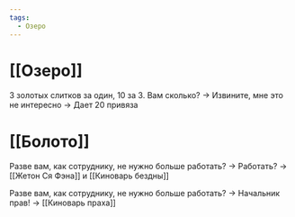 ```yaml
---
tags:
  - Озеро
---
```

# [[Озеро]]
3 золотых слитков за один, 10 за 3. Вам сколько? -> Извините, мне это не интересно -> Дает 20 привяза

# [[Болото]]
Разве вам, как сотруднику, не нужно больше работать? -> Работать? -> [[Жетон Ся Фэна]] и [[Киноварь бездны]]

Разве вам, как сотруднику, не нужно больше работать? -> Начальник прав! -> [[Киноварь праха]]


